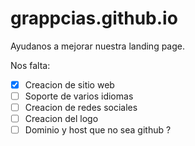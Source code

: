 # grappcias.github.io

Ayudanos a mejorar nuestra landing page. 

Nos falta:

- [x] Creacion de sitio web
- [ ] Soporte de varios idiomas
- [ ] Creacion de redes sociales
- [ ] Creacion del logo
- [ ] Dominio y host que no sea github ?
